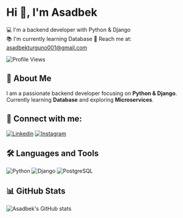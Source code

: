 # Hi 👋, I'm Asadbek

💻 I'm a backend developer with Python & Django  
📚 I'm currently learning Database 
📧 Reach me at: asadbekturguno001@gmail.com

![Profile Views](https://komarev.com/ghpvc/?username=asadbekisroilov&color=blue)

## 🚀 About Me
I am a passionate backend developer focusing on **Python & Django**.  
Currently learning **Database** and exploring **Microservices**.

## 🔗 Connect with me:
[![Linkedin](https://img.shields.io/badge/LinkedIn-blue?logo=linkedin&logoColor=white)](https://linkedin.com/in/www.linkedin.com/in/asadbek-isroilov-13b41a305)
[![Instagram](https://img.shields.io/badge/Instagram-E4405F?style=for-the-badge&logo=instagram&logoColor=white)](https://instagram.com/asadbek__775)

## 🛠️ Languages and Tools
![Python](https://img.shields.io/badge/Python-3776AB?logo=python&logoColor=white)
![Django](https://img.shields.io/badge/Django-092E20?logo=django&logoColor=white)
![PostgreSQL](https://img.shields.io/badge/PostgreSQL-316192?logo=postgresql&logoColor=white)

## 📊 GitHub Stats
![Asadbek's GitHub stats](https://github-readme-stats.vercel.app/api?username=Asadbek110&show_icons=true&theme=dark)

